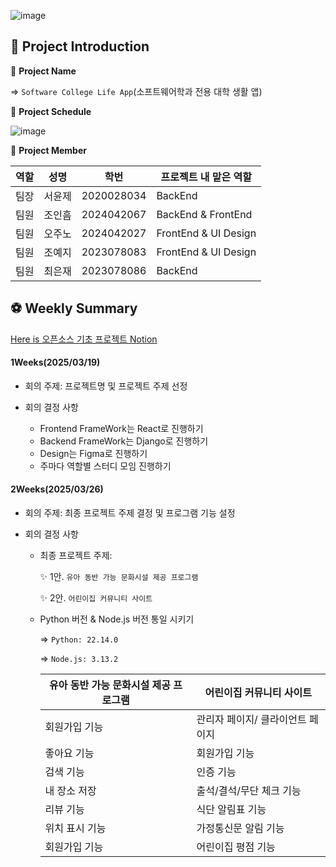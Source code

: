 ![image](https://github.com/user-attachments/assets/f64aa97a-d808-4972-af8f-8b1ec3837b98)

## 🏀 Project Introduction

📌 **Project Name**

=> `Software College Life App`(소프트웨어학과 전용 대학 생활 앱)

📌 **Project Schedule**

![image](https://github.com/user-attachments/assets/70aec225-f62e-4a87-9b82-895871979d1e)

📌 **Project Member**

|  역할  |  성명  |   학번  |  프로젝트 내 맡은 역할  |
|--------|--------|---------|------------------------|
|  팀장  |  서윤제 | 2020028034 |   BackEnd           |
|  팀원  |  조인흠 | 2024042067 |   BackEnd & FrontEnd     |
|  팀원  |  오주노 | 2024042027 |   FrontEnd & UI Design   |
|  팀원  |  조예지 | 2023078083 |   FrontEnd & UI Design   |
|  팀원  |  최은재 | 2023078086 |   BackEnd           |


## ⚽ Weekly Summary

[Here is 오픈소스 기초 프로젝트 Notion](https://www.notion.so/1b4ee048c98f80bdbabee8e7aa3b08e4)

#### 1Weeks(2025/03/19)

- 회의 주제: 프로젝트명 및 프로젝트 주제 선정

- 회의 결정 사항
  - Frontend FrameWork는 React로 진행하기
  - Backend FrameWork는 Django로 진행하기
  - Design는 Figma로 진행하기
  - 주마다 역할별 스터디 모임 진행하기
 
#### 2Weeks(2025/03/26)

- 회의 주제: 최종 프로젝트 주제 결정 및 프로그램 기능 설정 

- 회의 결정 사항
  - 최종 프로젝트 주제:
    
    ✨ 1안. `유아 동반 가능 문화시설 제공 프로그램`
    
    ✨ 2안. `어린이집 커뮤니티 사이트`
    
  - Python 버전 & Node.js 버전 통일 시키기
    
    => `Python: 22.14.0`
    
    => `Node.js: 3.13.2`

    |    유아 동반 가능 문화시설 제공 프로그램 |   어린이집 커뮤니티 사이트   |
    |----------------------------------------|-----------------------------|
    |            회원가입 기능                |           관리자 페이지/ 클라이언트 페이지   |
    |            좋아요 기능                  |           회원가입 기능              |
    |            검색 기능                    |           인증 기능                  |
    |            내 장소 저장                 |           출석/결석/무단 체크 기능    |
    |            리뷰 기능                    |           식단 알림표 기능           |
    |            위치 표시 기능               |           가정통신문 알림 기능       |
    |            회원가입 기능                |           어린이집 평점 기능         |
  
